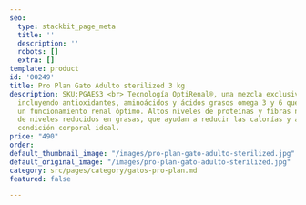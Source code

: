 ```yaml
---
seo:
  type: stackbit_page_meta
  title: ''
  description: ''
  robots: []
  extra: []
template: product
id: '00249'
title: Pro Plan Gato Adulto sterilized 3 kg
description: SKU:PGAES3 <br> Tecnología OptiRenal®, una mezcla exclusiva de nutrientes
  incluyendo antioxidantes, aminoácidos y ácidos grasos omega 3 y 6 que ayudan a mantener
  un funcionamiento renal óptimo. Altos niveles de proteínas y fibras naturales además
  de niveles reducidos en grasas, que ayudan a reducir las calorías y a mantener la
  condición corporal ideal.
price: "490"
order: 
default_thumbnail_image: "/images/pro-plan-gato-adulto-sterilized.jpg"
default_original_image: "/images/pro-plan-gato-adulto-sterilized.jpg"
category: src/pages/category/gatos-pro-plan.md
featured: false

---
```

